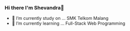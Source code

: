 ### Hi there I'm Shevandra👋

- 🔭 I’m currently study on ... SMK Telkom Malang
- 🌱 I’m currently learning ... Full-Stack Web Programming

